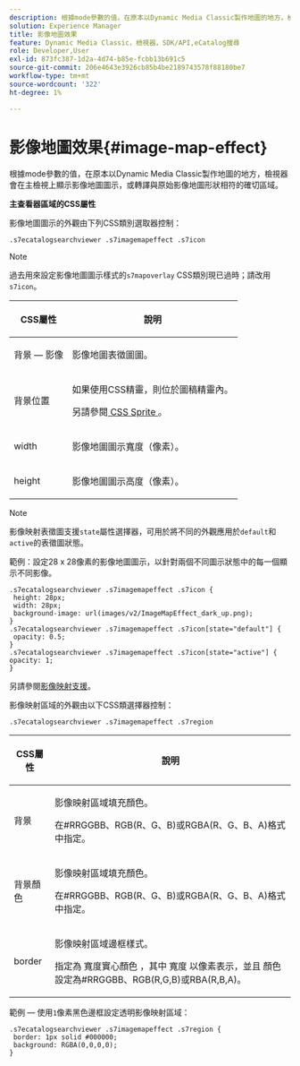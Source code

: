 ```yaml
---
description: 根據mode參數的值，在原本以Dynamic Media Classic製作地圖的地方，檢視器會在主檢視上顯示影像地圖圖示，或轉譯與原始影像地圖形狀相符的確切區域。
solution: Experience Manager
title: 影像地圖效果
feature: Dynamic Media Classic，檢視器，SDK/API,eCatalog搜尋
role: Developer,User
exl-id: 873fc387-1d2a-4d74-b85e-fcbb13b691c5
source-git-commit: 206e4643e3926cb85b4be2189743578f88180be7
workflow-type: tm+mt
source-wordcount: '322'
ht-degree: 1%

---
```


# 影像地圖效果{#image-map-effect}

根據mode參數的值，在原本以Dynamic Media Classic製作地圖的地方，檢視器會在主檢視上顯示影像地圖圖示，或轉譯與原始影像地圖形狀相符的確切區域。

<!--<a id="section_061E550C1C1D4DB2BD663A898895B38C"></a>-->

**主查看器區域的CSS屬性**

影像地圖圖示的外觀由下列CSS類別選取器控制：

```
.s7ecatalogsearchviewer .s7imagemapeffect .s7icon
```

>[!NOTE]
>
>過去用來設定影像地圖圖示樣式的`s7mapoverlay` CSS類別現已過時；請改用`s7icon`。

<table id="table_94EE3F5BBE4547C0B4943471CEE7EDE4"> 
 <thead> 
  <tr> 
   <th colname="col1" class="entry"> <p> CSS屬性 </p> </th> 
   <th colname="col2" class="entry"> <p>說明 </p> </th> 
  </tr> 
 </thead>
 <tbody> 
  <tr> 
   <td colname="col1"> <p> <span class="codeph"> 背景 — 影像  </span> </p> </td> 
   <td colname="col2"> <p>影像地圖表徵圖圖。 </p> </td> 
  </tr> 
  <tr> 
   <td colname="col1"> <p> <span class="codeph"> 背景位置  </span> </p> </td> 
   <td colname="col2"> <p> 如果使用CSS精靈，則位於圖稿精靈內。 </p> <p>另請參閱<a href="../../../c-html5-s7-aem-asset-viewers/c-html5-ecatsearch-viewer-about/c-html5-ecatsearch-viewer-customizingviewer/c-html5-ecatsearch-viewer-customizingviewer.md#section-9d570f95eb2443aca74c1b02f6e89aff" format="dita" scope="local"> CSS Sprite </a>。 </p> </td> 
  </tr> 
  <tr> 
   <td colname="col1"> <p> <span class="codeph"> width </span> </p> </td> 
   <td colname="col2"> <p>影像地圖圖示寬度（像素）。 </p> </td> 
  </tr> 
  <tr> 
   <td colname="col1"> <p> <span class="codeph"> height </span> </p> </td> 
   <td colname="col2"> <p>影像地圖圖示高度（像素）。 </p> </td> 
  </tr> 
 </tbody> 
</table>

>[!NOTE]
>
>影像映射表徵圖支援`state`屬性選擇器，可用於將不同的外觀應用於`default`和`active`的表徵圖狀態。

範例：設定28 x 28像素的影像地圖圖示，以針對兩個不同圖示狀態中的每一個顯示不同影像。

```
.s7ecatalogsearchviewer .s7imagemapeffect .s7icon { 
 height: 28px; 
 width: 28px;  
 background-image: url(images/v2/ImageMapEffect_dark_up.png); 
} 
.s7ecatalogsearchviewer .s7imagemapeffect .s7icon[state="default"] { 
 opacity: 0.5; 
} 
.s7ecatalogsearchviewer .s7imagemapeffect .s7icon[state="active"] { 
opacity: 1; 
}
```

另請參閱[影像映射支援](../../../c-html5-s7-aem-asset-viewers/c-html5-20-ecatalog-viewer-about/c-html5-20-ecatalog-image-map-support.md#concept-28759efae5014a1fa8b0fb14dc26812a)。

影像映射區域的外觀由以下CSS類選擇器控制：

```
.s7ecatalogsearchviewer .s7imagemapeffect .s7region
```

<table id="table_1FF98CE842604AAABD838FF528CDC4EF"> 
 <thead> 
  <tr> 
   <th colname="col1" class="entry"> <p> CSS屬性 </p> </th> 
   <th colname="col2" class="entry"> <p>說明 </p> </th> 
  </tr> 
 </thead>
 <tbody> 
  <tr> 
   <td colname="col1"> <p> <span class="codeph"> 背景  </span> </p> </td> 
   <td colname="col2"> <p> 影像映射區域填充顏色。 </p> <p>在#RRGGBB、RGB(R、G、B)或RGBA(R、G、B、A)格式中指定。 </p> </td> 
  </tr> 
  <tr> 
   <td colname="col1"> <p> <span class="codeph"> 背景顏色  </span> </p> </td> 
   <td colname="col2"> <p> 影像映射區域填充顏色。 </p> <p>在#RRGGBB、RGB(R、G、B)或RGBA(R、G、B、A)格式中指定。 </p> </td> 
  </tr> 
  <tr> 
   <td colname="col1"> <p> <span class="codeph"> border </span> </p> </td> 
   <td colname="col2"> <p> 影像映射區域邊框樣式。 </p> <p>指定為<span class="codeph"> <span class="varname">寬度</span>實心<span class="varname">顏色</span> </span>，其中<span class="codeph"> <span class="varname">寬度</span> </span>以像素表示，並且<span class="codeph"> <span class="varname">顏色</span> </span>設定為#RRGGBB、RGB(R,G,B)或RBA(R,B,A)。 </p> </td> 
  </tr> 
 </tbody> 
</table>

範例 — 使用`1`像素黑色邊框設定透明影像映射區域：

```
.s7ecatalogsearchviewer .s7imagemapeffect .s7region { 
 border: 1px solid #000000; 
 background: RGBA(0,0,0,0);  
}
```
